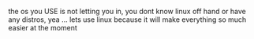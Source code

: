 the os you USE is not letting you in, you dont know linux off hand or have any distros, yea ... lets use linux because it will make everything so much easier at the moment